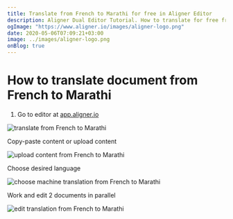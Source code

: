 ```yaml
---
title: Translate from French to Marathi for free in Aligner Editor
description: Aligner Dual Editor Tutorial. How to translate for free from French to Marathi. Aligner is multilingual document management platform. 
ogImage: "https://www.aligner.io/images/aligner-logo.png"
date: 2020-05-06T07:09:21+03:00
image: ../images/aligner-logo.png
onBlog: true
---
```


# How to translate document from French to Marathi

1. Go to editor at [app.aligner.io](https://app.aligner.io "Aligner App web page")

![translate from French to Marathi](../aligner-blank-editor.png "translate from French to Marathi")

Copy-paste content or upload content

![upload content from French to Marathi](../aligner-uploaded-document.png "upload content from French to Marathi")

Choose desired language

![choose machine translation from French to Marathi](../aligner-language-dropdown.png "choose machine translation from French to Marathi")

Work and edit 2 documents in parallel

![edit translation from French to Marathi](../aligner-double-sitded-editor.png "edit translation from French to Marathi")

